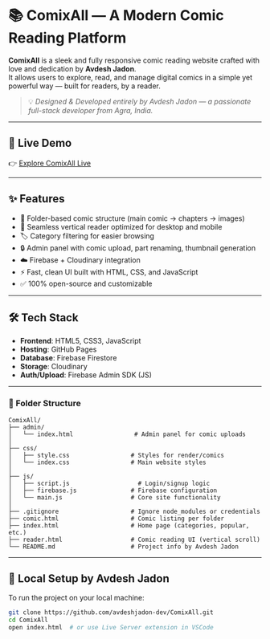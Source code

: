# 📚 ComixAll — A Modern Comic Reading Platform

**ComixAll** is a sleek and fully responsive comic reading website crafted with love and dedication by **Avdesh Jadon**.  
It allows users to explore, read, and manage digital comics in a simple yet powerful way — built for readers, by a reader.

> 💡 *Designed & Developed entirely by Avdesh Jadon — a passionate full-stack developer from Agra, India.*

---

## 🔗 Live Demo

👉 [Explore ComixAll Live](https://avdeshjadon.github.io/ComixAll/)

---

## ✨ Features

- 📂 Folder-based comic structure (main comic → chapters → images)
- 📖 Seamless vertical reader optimized for desktop and mobile
- 🏷️ Category filtering for easier browsing
- 🔒 Admin panel with comic upload, part renaming, thumbnail generation
- ☁️ Firebase + Cloudinary integration
- ⚡ Fast, clean UI built with HTML, CSS, and JavaScript
- ✅ 100% open-source and customizable

---

## 🛠️ Tech Stack

- **Frontend**: HTML5, CSS3, JavaScript  
- **Hosting**: GitHub Pages  
- **Database**: Firebase Firestore  
- **Storage**: Cloudinary  
- **Auth/Upload**: Firebase Admin SDK (JS)

---

### 📁 Folder Structure

```
ComixAll/
├── admin/
│   └── index.html                 # Admin panel for comic uploads
│
├── css/
│   ├── style.css                 # Styles for render/comics
│   └── index.css                 # Main website styles
│
├── js/
│   ├── script.js                   # Login/signup logic
│   ├── firebase.js               # Firebase configuration
│   └── main.js                   # Core site functionality
│
├── .gitignore                    # Ignore node_modules or credentials
├── comic.html                    # Comic listing per folder
├── index.html                    # Home page (categories, popular, etc.)
├── reader.html                   # Comic reading UI (vertical scroll)
└── README.md                     # Project info by Avdesh Jadon
```
---

## 🚀 Local Setup by Avdesh Jadon

To run the project on your local machine:

```bash
git clone https://github.com/avdeshjadon-dev/ComixAll.git
cd ComixAll
open index.html  # or use Live Server extension in VSCode
```
